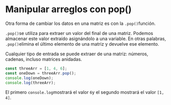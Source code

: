 
# Manipular arreglos con pop()

Otra forma de cambiar los datos en una matriz es con la `.pop()`función.

`.pop()`se utiliza para extraer un valor del final de una matriz. Podemos almacenar este valor extraído asignándolo a una variable. En otras palabras, `.pop()`elimina el último elemento de una matriz y devuelve ese elemento.

Cualquier tipo de entrada se puede extraer de una matriz: números, cadenas, incluso matrices anidadas.

```js
const threeArr = [1, 4, 6];
const oneDown = threeArr.pop();
console.log(oneDown);
console.log(threeArr);

```

El primero `console.log`mostrará el valor `6`y el segundo mostrará el valor `[1, 4]`.